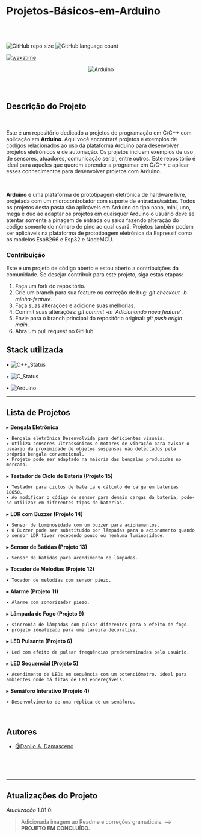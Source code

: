 # Projetos-Básicos-em-Arduino

</hr>
</br>
</br>

![GitHub repo size](https://img.shields.io/github/repo-size/DaniloADamasceno/Projetos-Basicos-em-Arduino?style=for-the-badge)
![GitHub language count](https://img.shields.io/github/languages/count/DaniloADamasceno/Projetos-Basicos-em-Arduino?style=for-the-badge)


[![wakatime](https://wakatime.com/badge/github/DaniloADamasceno/Projetos-Basicos-em-Arduino.svg)](https://wakatime.com/badge/github/DaniloADamasceno/Projetos-Basicos-em-Arduino)


<!-- Imagem da Tela inicial do Aplicativo -->
<div align="center">

![Arduino](https://user-images.githubusercontent.com/71226047/179369647-f207b81a-3c7f-4231-b391-b57d5d192722.png)
 </div>

</br>
</br>

## Descrição do Projeto

</br>

Este é um repositório dedicado a projetos de programação em C/C++ com aplicação em **Arduino**.
Aqui você encontrará projetos e exemplos de códigos relacionados ao uso da plataforma Arduino para desenvolver projetos eletrônicos e de automação.
Os projetos incluem exemplos de uso de sensores, atuadores, comunicação serial, entre outros. Este repositório é ideal para aqueles que querem aprender a programar em C/C++ e aplicar esses conhecimentos para desenvolver projetos com Arduino.

</br>

**Arduino** e uma plataforma de prototipagem eletrônica de hardware livre, projetada com um microcontrolador com suporte de entradas/saídas.
Todos os projetos desta pasta são aplicáveis em Arduino do tipo nano, mini, uno, mega e duo ao adaptar os projetos em quaisquer Arduino o usuário deve se atentar somente a pinagem de entrada ou saída fazendo alteração do código somente do número do pino ao qual usará.
Projetos também podem ser aplicáveis na plataforma de prototipagem eletrônica da Espressif como os modelos Esp8266 e Esp32 e NodeMCU.

### Contribuição

Este é um projeto de código aberto e estou aberto a contribuições da comunidade.
Se desejar contribuir para este projeto, siga estas etapas:

1. Faça um fork do repositório.
2. Crie um branch para sua feature ou correção de bug: *git checkout -b minha-feature*.
3. Faça suas alterações e adicione suas melhorias.
4. Commit suas alterações: *git commit -m 'Adicionando nova feature'*.
5. Envie para o branch principal do repositório original: *git push origin main*.
6. Abra um pull request no GitHub.

## Stack utilizada

•   ![C++_Status](https://img.shields.io/badge/C%2B%2B-00599C?style=for-the-badge&logo=c%2B%2B&logoColor=white)

•      ![C_Status](https://img.shields.io/badge/C-00599C?style=for-the-badge&logo=c&logoColor=white)

•      ![Arduino](https://img.shields.io/badge/Arduino-00979D?style=for-the-badge&logo=Arduino&logoColor=white)

________________________________________________________________________________________________________________________________________________________

## Lista de Projetos

▸ **Bengala Eletrônica**

    ▾ Bengala eletrônica Desenvolvida para deficientes visuais.
    ▾ utiliza sensores ultrassónicos e motores de vibração para avisar o usuário da proximidade de objetos suspensos não detectados pela própria bengala convencional.   
    ▾ Projeto pode ser adaptado na maioria das bengalas produzidas no mercado. 

▸ **Testador de Ciclo de Bateria (Projeto 15)**

    ▾ Testador para ciclos de bateria e cálculo de carga em baterias 18650.
    ▾ Ao modificar o código do sensor para demais cargas da bateria, pode-se utilizar em diferentes tipos de baterias.

▸ **LDR com Buzzer (Projeto 14)**

    ▾ Sensor de Luminosidade com um buzzer para acionamentos.
    ▾ O Buzzer pode ser substituído por lâmpadas para o acionamento quando o sensor LDR tiver recebendo pouco ou nenhuma luminosidade. 

▸ **Sensor de Batidas (Projeto 13)**

    ▾ Sensor de batidas para acendimento de lâmpadas. 

▸ **Tocador de Melodias (Projeto 12)**

    ▾ Tocador de melodias com sensor piezo. 

▸ **Alarme (Projeto 11)**

    ▾ Alarme com sonorizador piezo. 

▸ **Lâmpada de Fogo (Projeto 9)**

    ▾ sincronia de lâmpadas com pulsos diferentes para o efeito de fogo.
    ▾ projeto idealizado para uma lareira decorativa. 

▸ **LED Pulsante (Projeto 6)**

    ▾ Led com efeito de pulsar frequências predeterminadas pelo usuário.

▸ **LED Sequencial (Projeto 5)**

    ▾ Acendimento de LEDs em sequência com um potenciômetro. ideal para ambientes onde há fitas de Led endereçáveis.

▸ **Semáforo Interativo (Projeto 4)**

    ▾ Desenvolvimento de uma réplica de um semáforo.

</br>

## Autores

- [@Danilo A. Damasceno](https://github.com/DaniloADamasceno/)

</br>
</br>
</br>

________________________________________________________________________________________________________________________________________________________________

## Atualizações do Projeto

*Atualização* 1.01.0:
> Adicionada imagem ao Readme e correções gramaticais.
> --> **PROJETO EM CONCLUÍDO.**
</br>
